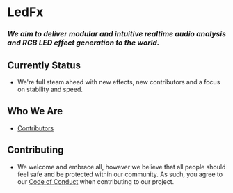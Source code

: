 # LedFx

### _We aim to deliver modular and intuitive realtime audio analysis and RGB LED effect generation to the world._

## Currently Status
- We're full steam ahead with new effects, new contributors and a focus on stability and speed.

## Who We Are
 - [Contributors](https://github.com/LedFx/LedFx/blob/master/AUTHORS.rst)

## Contributing

- We welcome and embrace all, however we believe that all people should feel safe and be protected within our community. As such, you agree to our [Code of Conduct](https://github.com/LedFx/LedFx/blob/master/CODE_OF_CONDUCT.md) when contributing to our project.
